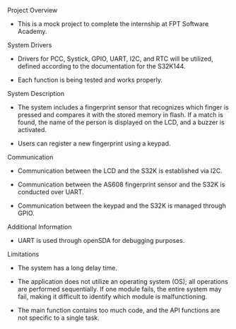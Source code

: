 Project Overview

- This is a mock project to complete the internship at FPT Software Academy.

System Drivers

- Drivers for PCC, Systick, GPIO, UART, I2C, and RTC will be utilized, defined according to the documentation for the S32K144.

- Each function is being tested and works properly.

System Description


- The system includes a fingerprint sensor that recognizes which finger is pressed and compares it with the stored memory in flash. If a match is found, the name of the person is displayed on the LCD, and a buzzer is activated.

- Users can register a new fingerprint using a keypad.

Communication


- Communication between the LCD and the S32K is established via I2C.

- Communication between the AS608 fingerprint sensor and the S32K is conducted over UART.

- Communication between the keypad and the S32K is managed through GPIO.

Additional Information


- UART is used through openSDA for debugging purposes.

Limitations


- The system has a long delay time.

- The application does not utilize an operating system (OS); all operations are performed sequentially. If one module fails, the entire system may fail, making it difficult to identify which module is malfunctioning.

- The main function contains too much code, and the API functions are not specific to a single task.
